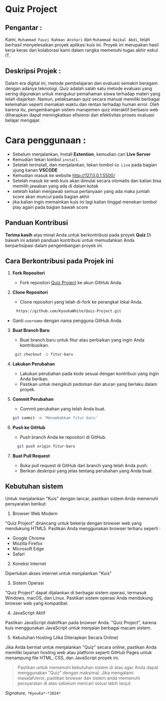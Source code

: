 #  Quiz Project
## Pengantar :
Kami, `Muhammad Fauzi Rahman Anshari` dan `Muhammad Haikal Abdi`, telah berhasil menyelesaikan proyek aplikasi kuis ini. Proyek ini merupakan hasil kerja keras dan kolaborasi kami dalam rangka memenuhi tugas akhir eskul IT.

## Deskripsi Projek :
Dalam era digital ini, metode pembelajaran dan evaluasi semakin beragam dengan adanya teknologi. Quiz adalah salah satu metode evaluasi yang sering digunakan untuk mengukur pemahaman siswa terhadap materi yang telah diajarkan. Namun, pelaksanaan quiz secara manual memiliki berbagai kelemahan seperti memakan waktu dan rentan terhadap human error. Oleh karena itu, pengembangan sistem manajemen quiz interaktif berbasis web diharapkan dapat meningkatkan efisiensi dan efektivitas proses evaluasi belajar mengajar.

# Cara penggunaan :
- Sebelum menjalankan, Install **Extention**, kemudian cari **Live Server**
- Kemudian tekan tombol `install`. 
- Setelah terinstall, dan menjalankan, tekan tombol `Go Live` pada bagian ujung kanan **VSCODE**
- Kemudian masuk ke website http://127.0.0.1:5500/
- Setelah masuk ke web kuis akan dimulai secara otomatis dan kalian bisa memilih jawaban yang ada di dalam kotak
- setelah kalian menjawab semua pertanyaan yang ada maka jumlah score akan muncul pada bagian akhir
- jika kalian ingin memainkan kuis ini lagi kalian tinggal menekan tombol play again pada bagian bawah score

## Panduan Kontribusi

**Terima kasih** atas minat Anda untuk berkontribusi pada proyek **Quiz** Di bawah ini adalah panduan kontribusi untuk memudahkan Anda berpartisipasi dalam pengembangan proyek ini.

## Cara Berkontribusi pada Projek ini

1. **Fork Repositori**
   - Fork repositori [Quiz Project](https://github.com/KyoukaWhite/Quiz-Project) ke akun GitHub Anda.

2. **Clone Repositori**
   - Clone repositori yang telah di-fork ke perangkat lokal Anda.
```bash
     https://github.com/KyoukaWhite/Quiz-Project.git
```

   - Ganti `username` dengan nama pengguna GitHub Anda.

3. **Buat Branch Baru**
   - Buat branch baru untuk fitur atau perbaikan yang ingin Anda kontribusikan.
    ```bash
     git checkout -b fitur-baru
    ```
   
4. **Lakukan Perubahan**
   - Lakukan perubahan pada kode sesuai dengan kontribusi yang ingin Anda berikan.
   - Pastikan untuk mengikuti pedoman dan aturan yang berlaku dalam proyek.

5. **Commit Perubahan**
   - Commit perubahan yang telah Anda buat.
    ```bash
    git commit -m 'Menambahkan fitur baru'
    ```
     

6. **Push ke GitHub**
   - Push branch Anda ke repositori di GitHub.
   ```bash
     git push origin fitur-baru
    ```
7. **Buat Pull Request**
   - Buka pull request di GitHub dari branch yang telah Anda push.
   - Berikan deskripsi yang jelas tentang perubahan yang Anda buat.

##  Kebutuhan sistem

Untuk menjalankan "Kuis" dengan lancar, pastikan sistem Anda memenuhi persyaratan berikut:

1. Browser Web Modern

"Quiz Project" dirancang untuk bekerja dengan browser web yang mendukung HTML5. Pastikan Anda menggunakan browser terbaru seperti :

- Google Chrome
- Mozilla Firefox
- Microsoft Edge
- Safari

2. Koneksi Internet

Diperlukan akses internet untuk menjalankan "Kuis"

3. Sistem Operasi

"Quiz Project" dapat dijalankan di berbagai sistem operasi, termasuk Windows, macOS, dan Linux. Pastikan sistem operasi Anda mendukung browser web yang kompatibel.

4. JavaScript Aktif

Pastikan JavaScript diaktifkan pada browser Anda. "Quiz Project", karena kuis menggunakan JavaScript untuk menjalan berbagai macam sistem.

5. Kebutuhan Hosting (Jika Diterapkan Secara Online)

Jika Anda berniat untuk menjalankan "Quiz" secara online, pastikan Anda memiliki layanan hosting web atau platform seperti GitHub Pages untuk menampung file HTML, CSS, dan JavaScript proyek ini.


> Pastikan untuk memenuhi kebutuhan sistem di atas agar Anda dapat menggunakan "Quiz" dengan maksimal. Jika mengalami masalah/eror, pastikan browser dan sistem anda memenuhi persyaratan di atas sebelum mencari solusi lebih lanjut.


*Signature*, `*Kyouka*`-`*2024*`
